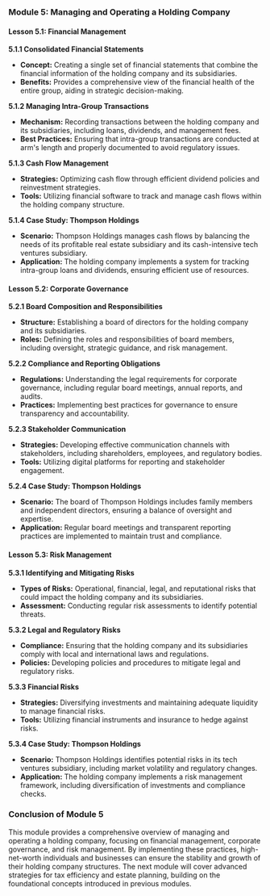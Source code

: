 ### Module 5: Managing and Operating a Holding Company

#### Lesson 5.1: Financial Management

**5.1.1 Consolidated Financial Statements**

- **Concept:** Creating a single set of financial statements that combine the financial information of the holding company and its subsidiaries.
- **Benefits:** Provides a comprehensive view of the financial health of the entire group, aiding in strategic decision-making.

**5.1.2 Managing Intra-Group Transactions**

- **Mechanism:** Recording transactions between the holding company and its subsidiaries, including loans, dividends, and management fees.
- **Best Practices:** Ensuring that intra-group transactions are conducted at arm's length and properly documented to avoid regulatory issues.

**5.1.3 Cash Flow Management**

- **Strategies:** Optimizing cash flow through efficient dividend policies and reinvestment strategies.
- **Tools:** Utilizing financial software to track and manage cash flows within the holding company structure.

**5.1.4 Case Study: Thompson Holdings**

- **Scenario:** Thompson Holdings manages cash flows by balancing the needs of its profitable real estate subsidiary and its cash-intensive tech ventures subsidiary.
- **Application:** The holding company implements a system for tracking intra-group loans and dividends, ensuring efficient use of resources.

#### Lesson 5.2: Corporate Governance

**5.2.1 Board Composition and Responsibilities**

- **Structure:** Establishing a board of directors for the holding company and its subsidiaries.
- **Roles:** Defining the roles and responsibilities of board members, including oversight, strategic guidance, and risk management.

**5.2.2 Compliance and Reporting Obligations**

- **Regulations:** Understanding the legal requirements for corporate governance, including regular board meetings, annual reports, and audits.
- **Practices:** Implementing best practices for governance to ensure transparency and accountability.

**5.2.3 Stakeholder Communication**

- **Strategies:** Developing effective communication channels with stakeholders, including shareholders, employees, and regulatory bodies.
- **Tools:** Utilizing digital platforms for reporting and stakeholder engagement.

**5.2.4 Case Study: Thompson Holdings**

- **Scenario:** The board of Thompson Holdings includes family members and independent directors, ensuring a balance of oversight and expertise.
- **Application:** Regular board meetings and transparent reporting practices are implemented to maintain trust and compliance.

#### Lesson 5.3: Risk Management

**5.3.1 Identifying and Mitigating Risks**

- **Types of Risks:** Operational, financial, legal, and reputational risks that could impact the holding company and its subsidiaries.
- **Assessment:** Conducting regular risk assessments to identify potential threats.

**5.3.2 Legal and Regulatory Risks**

- **Compliance:** Ensuring that the holding company and its subsidiaries comply with local and international laws and regulations.
- **Policies:** Developing policies and procedures to mitigate legal and regulatory risks.

**5.3.3 Financial Risks**

- **Strategies:** Diversifying investments and maintaining adequate liquidity to manage financial risks.
- **Tools:** Utilizing financial instruments and insurance to hedge against risks.

**5.3.4 Case Study: Thompson Holdings**

- **Scenario:** Thompson Holdings identifies potential risks in its tech ventures subsidiary, including market volatility and regulatory changes.
- **Application:** The holding company implements a risk management framework, including diversification of investments and compliance checks.

### Conclusion of Module 5

This module provides a comprehensive overview of managing and operating a holding company, focusing on financial management, corporate governance, and risk management. By implementing these practices, high-net-worth individuals and businesses can ensure the stability and growth of their holding company structures. The next module will cover advanced strategies for tax efficiency and estate planning, building on the foundational concepts introduced in previous modules.
